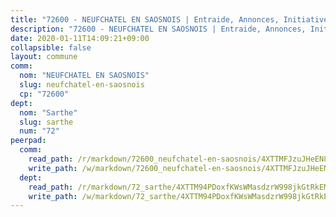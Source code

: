 ```yaml
---
title: "72600 - NEUFCHATEL EN SAOSNOIS | Entraide, Annonces, Initiatives"
description: "72600 - NEUFCHATEL EN SAOSNOIS | Entraide, Annonces, Initiatives"
date: 2020-01-11T14:09:21+09:00
collapsible: false
layout: commune
comm:
  nom: "NEUFCHATEL EN SAOSNOIS"
  slug: neufchatel-en-saosnois
  cp: "72600"
dept:
  nom: "Sarthe"
  slug: sarthe
  num: "72"
peerpad:
  comm:
    read_path: /r/markdown/72600_neufchatel-en-saosnois/4XTTMFJzuJHeEN8Cqg1ryaZKYvyDzhEADqLnE7ntLfS2tuksD
    write_path: /w/markdown/72600_neufchatel-en-saosnois/4XTTMFJzuJHeEN8Cqg1ryaZKYvyDzhEADqLnE7ntLfS2tuksD-K3TgUs5f5THFFHjLBxyM7BWC5FZyrpdW3T1EBa8cG2YxyQ6CbZbXbwDwpCjuyXtznzCHPfVv6iVHzwU8xVPdKcKM2iPhH65i2b6Xg2UhFcaLDMgCjomf8anWzx1C7c78Gh6AqKLP
  dept:
    read_path: /r/markdown/72_sarthe/4XTTM94PDoxfKWsWMasdzrW998jkGtRkEM3CSUC42xSpuJKZ5
    write_path: /w/markdown/72_sarthe/4XTTM94PDoxfKWsWMasdzrW998jkGtRkEM3CSUC42xSpuJKZ5-K3TgTpjFyG67yVeuXvSAfSYzY4Yx2FMtDhgpv5HM2EDBJRVMn95z33xx4XjRNYNVaVsBPQ1t4pG9MoyNqwTqa8mcnEUB8rK4BMVbvUhCtGWCPSFnDCaT8GJTyimDgsCirLN3zswh
---
```


